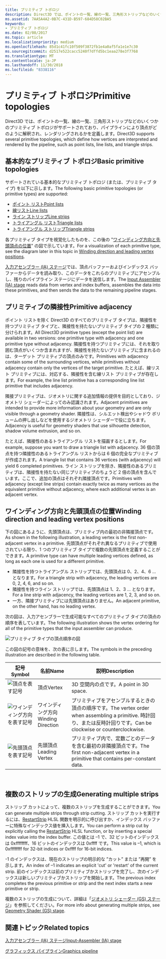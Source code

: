 ```yaml
---
title: プリミティブ トポロジ
description: Direct3D では、ポイントの一覧、線の一覧、三角形ストリップなどのいくつかのプリミティブ トポロジがサポートされており、パイプラインにより頂点がどのように解釈され、レンダリングされるかを定義します。
ms.assetid: 7AA5A4A2-0B7C-431D-B597-684D58C02BA5
keywords:
- プリミティブ トポロジ
ms.date: 02/08/2017
ms.topic: article
ms.localizationpriority: medium
ms.openlocfilehash: 85d1c41fc10f509f3872fb1e4a0af5fa1e1e7c30
ms.sourcegitcommit: d2517e522cacc5240f7dffd5bc1eaa278e3f7768
ms.translationtype: MT
ms.contentlocale: ja-JP
ms.lasthandoff: 11/30/2018
ms.locfileid: "8338116"
---
```

# <a name="primitive-topologies"></a><span data-ttu-id="6f900-104">プリミティブ トポロジ</span><span class="sxs-lookup"><span data-stu-id="6f900-104">Primitive topologies</span></span>


<span data-ttu-id="6f900-105">Direct3D では、ポイントの一覧、線の一覧、三角形ストリップなどのいくつかのプリミティブ トポロジがサポートされており、パイプラインにより頂点がどのように解釈され、レンダリングされるかを定義します。</span><span class="sxs-lookup"><span data-stu-id="6f900-105">Direct3D supports several primitive topologies, which define how vertices are interpreted and rendered by the pipeline, such as point lists, line lists, and triangle strips.</span></span>

## <a name="span-idprimitivetypesspanspan-idprimitivetypesspanspan-idprimitivetypesspanbasic-primitive-topologies"></a><span data-ttu-id="6f900-106"><span id="Primitive_Types"></span><span id="primitive_types"></span><span id="PRIMITIVE_TYPES"></span>基本的なプリミティブ トポロジ</span><span class="sxs-lookup"><span data-stu-id="6f900-106"><span id="Primitive_Types"></span><span id="primitive_types"></span><span id="PRIMITIVE_TYPES"></span>Basic primitive topologies</span></span>


<span data-ttu-id="6f900-107">サポートされている基本的なプリミティブ トポロジ (または、プリミティブ タイプ) を以下に示します。</span><span class="sxs-lookup"><span data-stu-id="6f900-107">The following basic primitive topologies (or primitive types) are supported:</span></span>

-   [<span data-ttu-id="6f900-108">ポイント リスト</span><span class="sxs-lookup"><span data-stu-id="6f900-108">Point lists</span></span>](point-lists.md)
-   [<span data-ttu-id="6f900-109">線リスト</span><span class="sxs-lookup"><span data-stu-id="6f900-109">Line lists</span></span>](line-lists.md)
-   [<span data-ttu-id="6f900-110">ライン ストリップ</span><span class="sxs-lookup"><span data-stu-id="6f900-110">Line strips</span></span>](line-strips.md)
-   [<span data-ttu-id="6f900-111">トライアングル リスト</span><span class="sxs-lookup"><span data-stu-id="6f900-111">Triangle lists</span></span>](triangle-lists.md)
-   [<span data-ttu-id="6f900-112">トライアングル ストリップ</span><span class="sxs-lookup"><span data-stu-id="6f900-112">Triangle strips</span></span>](triangle-strips.md)

<span data-ttu-id="6f900-113">各プリミティブ タイプを視覚化したものを、この後の "[ワインディング方向と先頭頂点の位置](#winding-direction-and-leading-vertex-positions)" の図で示しています。</span><span class="sxs-lookup"><span data-stu-id="6f900-113">For a visualization of each primitive type, see the diagram later in this topic in [Winding direction and leading vertex positions](#winding-direction-and-leading-vertex-positions).</span></span>

<span data-ttu-id="6f900-114">[入力アセンブラー (IA) ステージ](input-assembler-stage--ia-.md)では、頂点バッファーおよびインデックス バッファーからデータを読み取り、このデータをこれらのプリミティブにアセンブルし、残りのパイプライン ステージにデータを送信します。</span><span class="sxs-lookup"><span data-stu-id="6f900-114">The [Input Assembler (IA) stage](input-assembler-stage--ia-.md) reads data from vertex and index buffers, assembles the data into these primitives, and then sends the data to the remaining pipeline stages.</span></span>

## <a name="span-idprimitiveadjacencyspanspan-idprimitiveadjacencyspanspan-idprimitiveadjacencyspanprimitive-adjacency"></a><span data-ttu-id="6f900-115"><span id="Primitive_Adjacency"></span><span id="primitive_adjacency"></span><span id="PRIMITIVE_ADJACENCY"></span>プリミティブの隣接性</span><span class="sxs-lookup"><span data-stu-id="6f900-115"><span id="Primitive_Adjacency"></span><span id="primitive_adjacency"></span><span id="PRIMITIVE_ADJACENCY"></span>Primitive adjacency</span></span>


<span data-ttu-id="6f900-116">ポイント リストを除く Direct3D のすべてのプリミティブ タイプは、隣接性を持つプリミティブ タイプと、隣接性を持たないプリミティブ タイプの 2 種類に分けられます。</span><span class="sxs-lookup"><span data-stu-id="6f900-116">All Direct3D primitive types (except the point list) are available in two versions: one primitive type with adjacency and one primitive type without adjacency.</span></span> <span data-ttu-id="6f900-117">隣接性を持つプリミティブには、それを取り囲む頂点がいくつか含まれますが、隣接性を持たないプリミティブに含まれるのは、ターゲット プリミティブの頂点のみです。</span><span class="sxs-lookup"><span data-stu-id="6f900-117">Primitives with adjacency contain some of the surrounding vertices, while primitives without adjacency contain only the vertices of the target primitive.</span></span> <span data-ttu-id="6f900-118">たとえば、線リスト プリミティブには、対応する、隣接性を含む線リスト プリミティブが存在します。</span><span class="sxs-lookup"><span data-stu-id="6f900-118">For example, the line list primitive has a corresponding line list primitive that includes adjacency.</span></span>

<span data-ttu-id="6f900-119">隣接プリミティブは、ジオメトリに関する追加情報の提供を目的としており、ジオメトリ シェーダーによってのみ認識されます。</span><span class="sxs-lookup"><span data-stu-id="6f900-119">Adjacent primitives are intended to provide more information about your geometry and are only visible through a geometry shader.</span></span> <span data-ttu-id="6f900-120">隣接性は、シルエット検出やシャドウ ボリュームの押し出しなどを使用するジオメトリ シェーダーで役に立ちます。</span><span class="sxs-lookup"><span data-stu-id="6f900-120">Adjacency is useful for geometry shaders that use silhouette detection, shadow volume extrusion, and so on.</span></span>

<span data-ttu-id="6f900-121">たとえば、隣接性のあるトライアングル リストを描画するとします。</span><span class="sxs-lookup"><span data-stu-id="6f900-121">For example, suppose you want to draw a triangle list with adjacency.</span></span> <span data-ttu-id="6f900-122">36 個の頂点を持つ隣接性のあるトライアングル リストからは 6 個の完全なプリミティブが作成されます。</span><span class="sxs-lookup"><span data-stu-id="6f900-122">A triangle list that contains 36 vertices (with adjacency) will yield 6 completed primitives.</span></span> <span data-ttu-id="6f900-123">ライン ストリップを除き、隣接性のあるプリミティブは、隣接性を持たない同じプリミティブのちょうど 2 倍の頂点を含んでいます。ここで、追加の頂点はそれぞれ隣接頂点です。</span><span class="sxs-lookup"><span data-stu-id="6f900-123">Primitives with adjacency (except line strips) contain exactly twice as many vertices as the equivalent primitive without adjacency, where each additional vertex is an adjacent vertex.</span></span>

## <a name="span-idwindingdirectionandleadingvertexpositionsspanspan-idwindingdirectionandleadingvertexpositionsspanspan-idwindingdirectionandleadingvertexpositionsspanspan-idwinding-direction-and-leading-vertex-positionsspanwinding-direction-and-leading-vertex-positions"></a><span data-ttu-id="6f900-124"><span id="Winding_Direction_and_Leading_Vertex_Positions"></span><span id="winding_direction_and_leading_vertex_positions"></span><span id="WINDING_DIRECTION_AND_LEADING_VERTEX_POSITIONS"></span><span id="winding-direction-and-leading-vertex-positions"></span>ワインディング方向と先頭頂点の位置</span><span class="sxs-lookup"><span data-stu-id="6f900-124"><span id="Winding_Direction_and_Leading_Vertex_Positions"></span><span id="winding_direction_and_leading_vertex_positions"></span><span id="WINDING_DIRECTION_AND_LEADING_VERTEX_POSITIONS"></span><span id="winding-direction-and-leading-vertex-positions"></span>Winding direction and leading vertex positions</span></span>


<span data-ttu-id="6f900-125">下の図にあるように、先頭頂点は、プリミティブ内の最初の非隣接頂点です。</span><span class="sxs-lookup"><span data-stu-id="6f900-125">As shown in the following illustration, a leading vertex is the first non-adjacent vertex in a primitive.</span></span> <span data-ttu-id="6f900-126">先頭頂点がそれぞれ異なるプリミティブで使用されている限り、1 つのプリミティブ タイプで複数の先頭頂点を定義することができます。</span><span class="sxs-lookup"><span data-stu-id="6f900-126">A primitive type can have multiple leading vertices defined, as long as each one is used for a different primitive.</span></span>

-   <span data-ttu-id="6f900-127">隣接性を持つトライアングル ストリップでは、先頭頂点は 0、2、4、6 ... となります。</span><span class="sxs-lookup"><span data-stu-id="6f900-127">For a triangle strip with adjacency, the leading vertices are 0, 2, 4, 6, and so on.</span></span>
-   <span data-ttu-id="6f900-128">隣接性を持つライン ストリップでは、先頭頂点は 1、2、3 ... となります。</span><span class="sxs-lookup"><span data-stu-id="6f900-128">For a line strip with adjacency, the leading vertices are 1, 2, 3, and so on.</span></span>
-   <span data-ttu-id="6f900-129">一方、隣接プリミティブには先頭頂点はありません。</span><span class="sxs-lookup"><span data-stu-id="6f900-129">An adjacent primitive, on the other hand, has no leading vertex.</span></span>

<span data-ttu-id="6f900-130">次の図は、入力アセンブラーで生成可能なすべてのプリミティブ タイプの頂点の順序を表しています。</span><span class="sxs-lookup"><span data-stu-id="6f900-130">The following illustration shows the vertex ordering for all of the primitive types that the input assembler can produce.</span></span>

![プリミティブ タイプの頂点順序の図](images/d3d10-primitive-topologies.png)

<span data-ttu-id="6f900-132">この図の記号の意味を、次の表に示します。</span><span class="sxs-lookup"><span data-stu-id="6f900-132">The symbols in the preceding illustration are described in the following table.</span></span>

| <span data-ttu-id="6f900-133">記号</span><span class="sxs-lookup"><span data-stu-id="6f900-133">Symbol</span></span>                                                                                   | <span data-ttu-id="6f900-134">名前</span><span class="sxs-lookup"><span data-stu-id="6f900-134">Name</span></span>              | <span data-ttu-id="6f900-135">説明</span><span class="sxs-lookup"><span data-stu-id="6f900-135">Description</span></span>                                                                         |
|------------------------------------------------------------------------------------------|-------------------|-------------------------------------------------------------------------------------|
| ![頂点を表す記号](images/d3d10-primitive-topologies-vertex.png)                     | <span data-ttu-id="6f900-137">頂点</span><span class="sxs-lookup"><span data-stu-id="6f900-137">Vertex</span></span>            | <span data-ttu-id="6f900-138">3D 空間内の点です。</span><span class="sxs-lookup"><span data-stu-id="6f900-138">A point in 3D space.</span></span>                                                                |
| ![ワインディング方向を表す記号](images/d3d10-primitive-topologies-winding-direction.png) | <span data-ttu-id="6f900-140">ワインディング方向</span><span class="sxs-lookup"><span data-stu-id="6f900-140">Winding Direction</span></span> | <span data-ttu-id="6f900-141">プリミティブをアセンブルするときの頂点の順序です。</span><span class="sxs-lookup"><span data-stu-id="6f900-141">The vertex order when assembling a primitive.</span></span> <span data-ttu-id="6f900-142">時計回り、または反時計回りです。</span><span class="sxs-lookup"><span data-stu-id="6f900-142">Can be clockwise or counterclockwise.</span></span> |
| ![先頭頂点を表す記号](images/d3d10-primitive-topologies-leading-vertex.png)       | <span data-ttu-id="6f900-144">先頭頂点</span><span class="sxs-lookup"><span data-stu-id="6f900-144">Leading Vertex</span></span>    | <span data-ttu-id="6f900-145">プリミティブ内で、定数ごとのデータを含む最初の非隣接頂点です。</span><span class="sxs-lookup"><span data-stu-id="6f900-145">The first non-adjacent vertex in a primitive that contains per-constant data.</span></span>       |

 

## <a name="span-idgeneratingmultiplestripsspanspan-idgeneratingmultiplestripsspanspan-idgeneratingmultiplestripsspangenerating-multiple-strips"></a><span data-ttu-id="6f900-146"><span id="Generating_Multiple_Strips"></span><span id="generating_multiple_strips"></span><span id="GENERATING_MULTIPLE_STRIPS"></span>複数のストリップの生成</span><span class="sxs-lookup"><span data-stu-id="6f900-146"><span id="Generating_Multiple_Strips"></span><span id="generating_multiple_strips"></span><span id="GENERATING_MULTIPLE_STRIPS"></span>Generating multiple strips</span></span>


<span data-ttu-id="6f900-147">ストリップ カットによって、複数のストリップを生成することができます。</span><span class="sxs-lookup"><span data-stu-id="6f900-147">You can generate multiple strips through strip cutting.</span></span> <span data-ttu-id="6f900-148">ストリップ カットを実行するには、[RestartStrip](https://msdn.microsoft.com/library/windows/desktop/bb509660) HLSL 関数を明示的に呼び出すか、インデックス バッファーに特殊なインデックス値を挿入します。</span><span class="sxs-lookup"><span data-stu-id="6f900-148">You can perform a strip cut by explicitly calling the [RestartStrip](https://msdn.microsoft.com/library/windows/desktop/bb509660) HLSL function, or by inserting a special index value into the index buffer.</span></span> <span data-ttu-id="6f900-149">この値とは –1 で、32 ビットのインデックスは 0xffffffff、16 ビットのインデックスは 0xffff です。</span><span class="sxs-lookup"><span data-stu-id="6f900-149">This value is –1, which is 0xffffffff for 32-bit indices or 0xffff for 16-bit indices.</span></span>

<span data-ttu-id="6f900-150">-1 のインデックスは、現在のストリップの明示的な ”カット” または ”再開” を示します。</span><span class="sxs-lookup"><span data-stu-id="6f900-150">An index of –1 indicates an explicit 'cut' or 'restart' of the current strip.</span></span> <span data-ttu-id="6f900-151">前のインデックスは前のプリミティブかストリップを完了し、次のインデックスは新しいプリミティブかストリップを開始します。</span><span class="sxs-lookup"><span data-stu-id="6f900-151">The previous index completes the previous primitive or strip and the next index starts a new primitive or strip.</span></span>

<span data-ttu-id="6f900-152">複数のストリップの生成について、詳細は「[ジオメトリ シェーダー (GS) ステージ](geometry-shader-stage--gs-.md)」を参照してください。</span><span class="sxs-lookup"><span data-stu-id="6f900-152">For more info about generating multiple strips, see [Geometry Shader (GS) stage](geometry-shader-stage--gs-.md).</span></span>

## <a name="span-idrelated-topicsspanrelated-topics"></a><span data-ttu-id="6f900-153"><span id="related-topics"></span>関連トピック</span><span class="sxs-lookup"><span data-stu-id="6f900-153"><span id="related-topics"></span>Related topics</span></span>


[<span data-ttu-id="6f900-154">入力アセンブラー (IA) ステージ</span><span class="sxs-lookup"><span data-stu-id="6f900-154">Input-Assembler (IA) stage</span></span>](input-assembler-stage--ia-.md)

[<span data-ttu-id="6f900-155">グラフィックス パイプライン</span><span class="sxs-lookup"><span data-stu-id="6f900-155">Graphics pipeline</span></span>](graphics-pipeline.md)

 

 




